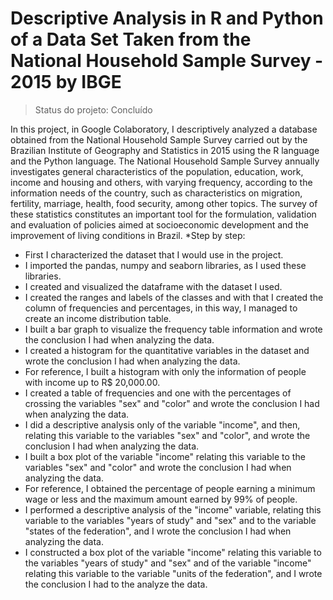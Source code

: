 # Descriptive Analysis in R and Python of a Data Set Taken from the National Household Sample Survey - 2015 by IBGE

> Status do projeto: Concluído

In this project, in Google Colaboratory, I descriptively analyzed a database obtained from the National Household Sample Survey carried out by the Brazilian Institute of Geography and Statistics in 2015 using the R language and the Python language. The National Household Sample Survey annually investigates general characteristics of the population, education, work, income and housing and others, with varying frequency, according to the information needs of the country, such as characteristics on migration, fertility, marriage, health, food security, among other topics. The survey of these statistics constitutes an important tool for the formulation, validation and evaluation of policies aimed at socioeconomic development and the improvement of living conditions in Brazil.
*Step by step:
- First I characterized the dataset that I would use in the project.
- I imported the pandas, numpy and seaborn libraries, as I used these libraries.
- I created and visualized the dataframe with the dataset I used.
- I created the ranges and labels of the classes and with that I created the column of frequencies and percentages, in this way, I managed to create an income distribution table.
- I built a bar graph to visualize the frequency table information and wrote the conclusion I had when analyzing the data.
- I created a histogram for the quantitative variables in the dataset and wrote the conclusion I had when analyzing the data.
- For reference, I built a histogram with only the information of people with income up to R$ 20,000.00.
- I created a table of frequencies and one with the percentages of crossing the variables "sex" and "color" and wrote the conclusion I had when analyzing the data.
- I did a descriptive analysis only of the variable "income", and then, relating this variable to the variables "sex" and "color", and wrote the conclusion I had when analyzing the data.
- I built a box plot of the variable "income" relating this variable to the variables "sex" and "color" and wrote the conclusion I had when analyzing the data.
- For reference, I obtained the percentage of people earning a minimum wage or less and the maximum amount earned by 99% of people.
- I performed a descriptive analysis of the "income" variable, relating this variable to the variables "years of study" and "sex" and to the variable "states of the federation", and I wrote the conclusion I had when analyzing the data.
- I constructed a box plot of the variable "income" relating this variable to the variables "years of study" and "sex" and of the variable "income" relating this variable to the variable "units of the federation", and I wrote the conclusion I had to the analyze the data.
